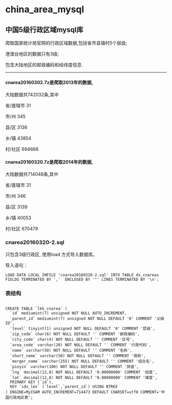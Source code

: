 # china_area_mysql
## 中国5级行政区域mysql库

  爬取国家统计局官网的行政区域数据,包括省市县镇村5个层级;
  
  港澳台地区的数据只有3级;
  
  包含大陆地区的邮政编码和经纬度信息.
  
---------------------------------------
####  cnarea20160302.7z是爬取2013年的数据,
  
  大陆数据共742032条,其中
  
  省/直辖市 31
  
  市/州 345
  
  县/区 3136
  
  乡/镇 43854
  
  村/社区 694666

####  cnarea20160320.7z是爬取2014年的数据,
  
  大陆数据共714048条,其中
  
  省/直辖市 31
  
  市/州 346
  
  县/区 3139
  
  乡/镇 40053
  
  村/社区 670479
  
### cnarea20160320-2.sql

  只包含3级行政区, 使用load 方式导入数据库。

  导入语句：

    LOAD DATA LOCAL INFILE 'cnarea20160320-2.sql' INTO TABLE dx_cnareas FIELDS TERMINATED BY ','  ENCLOSED BY '"' LINES TERMINATED BY '\n';

### 表结构

```

CREATE TABLE `lkk_cnarea` (
  `id` mediumint(7) unsigned NOT NULL AUTO_INCREMENT,
  `parent_id` mediumint(7) unsigned NOT NULL DEFAULT '0' COMMENT '父级ID',
  `level` tinyint(1) unsigned NOT NULL DEFAULT '0' COMMENT '层级',
  `zip_code` char(6) NOT NULL DEFAULT '' COMMENT '邮政编码',
  `city_code` char(4) NOT NULL DEFAULT '' COMMENT '区号',
  `area_code` varchar(20) NOT NULL DEFAULT '' COMMENT '行政代码',
  `name` varchar(50) NOT NULL DEFAULT '' COMMENT '名称',
  `short_name` varchar(50) NOT NULL DEFAULT '' COMMENT '简称',
  `merger_name` varchar(255) NOT NULL DEFAULT '' COMMENT '组合名',
  `pinyin` varchar(100) NOT NULL DEFAULT '' COMMENT '拼音',
  `lng` decimal(12,8) NOT NULL DEFAULT '0.00000000' COMMENT '经度',
  `lat` decimal(12,8) NOT NULL DEFAULT '0.00000000' COMMENT '维度',
  PRIMARY KEY (`id`),
  KEY `idx_lev` (`level`,`parent_id`) USING BTREE
) ENGINE=MyISAM AUTO_INCREMENT=714473 DEFAULT CHARSET=utf8 COMMENT='中国行政地区表';

```
